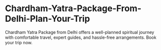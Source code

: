# Chardham-Yatra-Package-From-Delhi-Plan-Your-Trip
Chardham Yatra Package from Delhi offers a well-planned spiritual journey with comfortable travel, expert guides, and hassle-free arrangements. Book your trip now.
